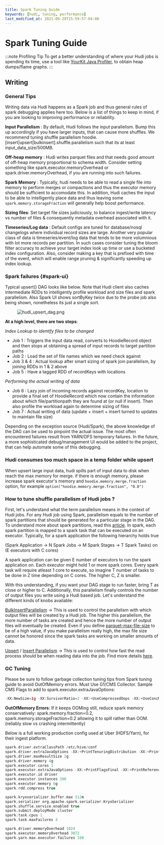 ```yaml
---
title: Spark Tuning Guide
keywords: [hudi, tuning, performance]
last_modified_at: 2021-09-29T15:59:57-04:00
---
```

# Spark Tuning Guide

:::note Profiling Tip
To get a better understanding of where your Hudi jobs is spending its time, use a tool like [YourKit Java Profiler](https://www.yourkit.com/download/), to obtain heap dumps/flame graphs.
:::

## Writing

### General Tips

Writing data via Hudi happens as a Spark job and thus general rules of spark debugging applies here too. Below is a list of things to keep in mind, if you are looking to improving performance or reliability.

**Input Parallelism** : By default, Hudi follows the input parallelism. Bump this up accordingly if you have larger inputs, that can cause more shuffles. We recommend tuning shuffle parallelism hoodie.[insert|upsert|bulkinsert].shuffle.parallelism such that its at least input_data_size/500MB.

**Off-heap memory** : Hudi writes parquet files and that needs good amount of off-heap memory proportional to schema width. Consider setting something like spark.executor.memoryOverhead or spark.driver.memoryOverhead, if you are running into such failures.

**Spark Memory** : Typically, hudi needs to be able to read a single file into memory to perform merges or compactions and thus the executor memory should be sufficient to accomodate this. In addition, Hudi caches the input to be able to intelligently place data and thus leaving some `spark.memory.storageFraction` will generally help boost performance.

**Sizing files**: Set target file sizes judiciously, to balance ingest/write latency vs number of files & consequently metadata overhead associated with it.

**Timeseries/Log data** : Default configs are tuned for database/nosql changelogs where individual record sizes are large. Another very popular class of data is timeseries/event/log data that tends to be more volumnious with lot more records per partition. In such cases consider tuning the bloom filter accuracy to achieve your target index look up time or use a bucketed index configuration. Also, consider making a key that is prefixed with time of the event, which will enable range pruning & significantly speeding up index lookup.

### Spark failures {#spark-ui}

Typical upsert() DAG looks like below. Note that Hudi client also caches intermediate RDDs to intelligently profile workload and size files and spark parallelism.
Also Spark UI shows sortByKey twice due to the probe job also being shown, nonetheless its just a single sort.
<figure>
    <img className="docimage" src={require("/assets/images/hudi_upsert_dag.png").default} alt="hudi_upsert_dag.png"  />
</figure>

**At a high level, there are two steps**:

*Index Lookup to identify files to be changed*

- Job 1 : Triggers the input data read, converts to HoodieRecord object and then stops at obtaining a spread of input records to target partition paths
- Job 2 : Load the set of file names which we need check against
- Job 3  & 4 : Actual lookup after smart sizing of spark join parallelism, by joining RDDs in 1 & 2 above
- Job 5 : Have a tagged RDD of recordKeys with locations

*Performing the actual writing of data*

- Job 6 : Lazy join of incoming records against recordKey, location to provide a final set of HoodieRecord which now contain the information about which file/partitionpath they are found at (or null if insert). Then also profile the workload again to determine sizing of files
- Job 7 : Actual writing of data (update + insert + insert turned to updates to maintain file size)

Depending on the exception source (Hudi/Spark), the above knowledge of the DAG can be used to pinpoint the actual issue. The most often encountered failures result from YARN/DFS temporary failures.
In the future, a more sophisticated debug/management UI would be added to the project, that can help automate some of this debugging.

### Hudi consumes too much space in a temp folder while upsert

When upsert large input data, hudi spills part of input data to disk when reach the max memory for merge. if there is enough memory, please increase spark executor's memory and  `hoodie.memory.merge.fraction` option, for example
`option("hoodie.memory.merge.fraction", "0.8")`

### How to tune shuffle parallelism of Hudi jobs ?

First, let's understand what the term parallelism means in the context of Hudi jobs. For any Hudi job using Spark, parallelism equals to the number of spark partitions that should be generated for a particular stage in the DAG. To understand more about spark partitions, read this [article](https://www.projectpro.io/article/how-data-partitioning-in-spark-helps-achieve-more-parallelism/297). In spark, each spark partition is mapped to a spark task that can be executed on an executor. Typically, for a spark application the following hierarchy holds true

(Spark Application → N Spark Jobs → M Spark Stages → T Spark Tasks) on (E executors with C cores)

A spark application can be given E number of executors to run the spark application on. Each executor might hold 1 or more spark cores. Every spark task will require atleast 1 core to execute, so imagine T number of tasks to be done in Z time depending on C cores. The higher C, Z is smaller.

With this understanding, if you want your DAG stage to run faster, bring T as close or higher to C. Additionally, this parallelism finally controls the number of output files you write using a Hudi based job. Let's understand the different kinds of knobs available:

[BulkInsertParallelism](https://hudi.apache.org/docs/configurations#hoodiebulkinsertshuffleparallelism) → This is used to control the parallelism with which output files will be created by a Hudi job. The higher this parallelism, the more number of tasks are created and hence the more number of output files will eventually be created. Even if you define [parquet-max-file-size](https://hudi.apache.org/docs/configurations#hoodieparquetmaxfilesize) to be of a high value, if you make parallelism really high, the max file size cannot be honored since the spark tasks are working on smaller amounts of data.

[Upsert](https://hudi.apache.org/docs/configurations#hoodieupsertshuffleparallelism) / [Insert Parallelism](https://hudi.apache.org/docs/configurations#hoodieinsertshuffleparallelism) → This is used to control how fast the read process should be when reading data into the job. Find more details [here](https://hudi.apache.org/docs/configurations/).

### GC Tuning

Please be sure to follow garbage collection tuning tips from Spark tuning guide to avoid OutOfMemory errors. Must Use G1/CMS Collector. Sample CMS Flags to add to spark.executor.extraJavaOptions:

```java
-XX:NewSize=1g -XX:SurvivorRatio=2 -XX:+UseCompressedOops -XX:+UseConcMarkSweepGC -XX:+UseParNewGC -XX:CMSInitiatingOccupancyFraction=70 -XX:+PrintGCDetails -XX:+PrintGCTimeStamps -XX:+PrintGCDateStamps -XX:+PrintGCApplicationStoppedTime -XX:+PrintGCApplicationConcurrentTime -XX:+PrintTenuringDistribution -XX:+HeapDumpOnOutOfMemoryError -XX:HeapDumpPath=/tmp/hoodie-heapdump.hprof
```

**OutOfMemory Errors**: If it keeps OOMing still, reduce spark memory conservatively: spark.memory.fraction=0.2, spark.memory.storageFraction=0.2 allowing it to spill rather than OOM. (reliably slow vs crashing intermittently)

Below is a full working production config used at Uber (HDFS/Yarn), for their ingest platform.

```scala
spark.driver.extraClassPath /etc/hive/conf
spark.driver.extraJavaOptions -XX:+PrintTenuringDistribution -XX:+PrintGCDetails -XX:+PrintGCDateStamps -XX:+PrintGCApplicationStoppedTime -XX:+PrintGCApplicationConcurrentTime -XX:+PrintGCTimeStamps -XX:+HeapDumpOnOutOfMemoryError -XX:HeapDumpPath=/tmp/hoodie-heapdump.hprof
spark.driver.maxResultSize 2g
spark.driver.memory 4g
spark.executor.cores 1
spark.executor.extraJavaOptions -XX:+PrintFlagsFinal -XX:+PrintReferenceGC -verbose:gc -XX:+PrintGCDetails -XX:+PrintGCTimeStamps -XX:+PrintAdaptiveSizePolicy -XX:+UnlockDiagnosticVMOptions -XX:+HeapDumpOnOutOfMemoryError -XX:HeapDumpPath=/tmp/hoodie-heapdump.hprof
spark.executor.id driver
spark.executor.instances 300
spark.executor.memory 6g
spark.rdd.compress true

spark.kryoserializer.buffer.max 512m
spark.serializer org.apache.spark.serializer.KryoSerializer
spark.shuffle.service.enabled true
spark.submit.deployMode cluster
spark.task.cpus 1
spark.task.maxFailures 4

spark.driver.memoryOverhead 1024
spark.executor.memoryOverhead 3072
spark.yarn.max.executor.failures 100
```